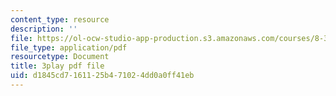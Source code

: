 ```yaml
---
content_type: resource
description: ''
file: https://ol-ocw-studio-app-production.s3.amazonaws.com/courses/8-333-statistical-mechanics-i-statistical-mechanics-of-particles-fall-2013/d1845cd7161125b471024dd0a0ff41eb_FmylhZqFXNk.pdf
file_type: application/pdf
resourcetype: Document
title: 3play pdf file
uid: d1845cd7-1611-25b4-7102-4dd0a0ff41eb
---
```

